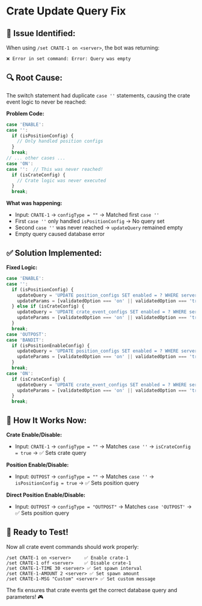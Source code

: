 # Crate Update Query Fix

## 🐛 **Issue Identified:**

When using `/set CRATE-1 on <server>`, the bot was returning:
```
❌ Error in set command: Error: Query was empty
```

## 🔍 **Root Cause:**

The switch statement had duplicate `case ''` statements, causing the crate event logic to never be reached:

**Problem Code:**
```javascript
case 'ENABLE':
case '':
  if (isPositionConfig) {
    // Only handled position configs
  }
  break;
// ... other cases ...
case 'ON':
case '':  // This was never reached!
  if (isCrateConfig) {
    // Crate logic was never executed
  }
  break;
```

**What was happening:**
- Input: `CRATE-1` → `configType = ""` → Matched first `case ''`
- First `case ''` only handled `isPositionConfig` → No query set
- Second `case ''` was never reached → `updateQuery` remained empty
- Empty query caused database error

## ✅ **Solution Implemented:**

**Fixed Logic:**
```javascript
case 'ENABLE':
case '':
  if (isPositionConfig) {
    updateQuery = 'UPDATE position_configs SET enabled = ? WHERE server_id = ? AND position_type = ?';
    updateParams = [validatedOption === 'on' || validatedOption === 'true', server.id.toString(), positionType];
  } else if (isCrateConfig) {
    updateQuery = 'UPDATE crate_event_configs SET enabled = ? WHERE server_id = ? AND crate_type = ?';
    updateParams = [validatedOption === 'on' || validatedOption === 'true', server.id.toString(), crateType];
  }
  break;
case 'OUTPOST':
case 'BANDIT':
  if (isPositionEnableConfig) {
    updateQuery = 'UPDATE position_configs SET enabled = ? WHERE server_id = ? AND position_type = ?';
    updateParams = [validatedOption === 'on' || validatedOption === 'true', server.id.toString(), positionType];
  }
  break;
case 'ON':
  if (isCrateConfig) {
    updateQuery = 'UPDATE crate_event_configs SET enabled = ? WHERE server_id = ? AND crate_type = ?';
    updateParams = [validatedOption === 'on' || validatedOption === 'true', server.id.toString(), crateType];
  }
  break;
```

## 🎯 **How It Works Now:**

**Crate Enable/Disable:**
- Input: `CRATE-1` → `configType = ""` → Matches `case ''` → `isCrateConfig = true` → ✅ Sets crate query

**Position Enable/Disable:**
- Input: `OUTPOST` → `configType = ""` → Matches `case ''` → `isPositionConfig = true` → ✅ Sets position query

**Direct Position Enable/Disable:**
- Input: `OUTPOST` → `configType = "OUTPOST"` → Matches `case 'OUTPOST'` → ✅ Sets position query

## 🚀 **Ready to Test!**

Now all crate event commands should work properly:

```
/set CRATE-1 on <server>     ✅ Enable crate-1
/set CRATE-1 off <server>    ✅ Disable crate-1
/set CRATE-1-TIME 30 <server> ✅ Set spawn interval
/set CRATE-1-AMOUNT 2 <server> ✅ Set spawn amount
/set CRATE-1-MSG "Custom" <server> ✅ Set custom message
```

The fix ensures that crate events get the correct database query and parameters! 🎮
